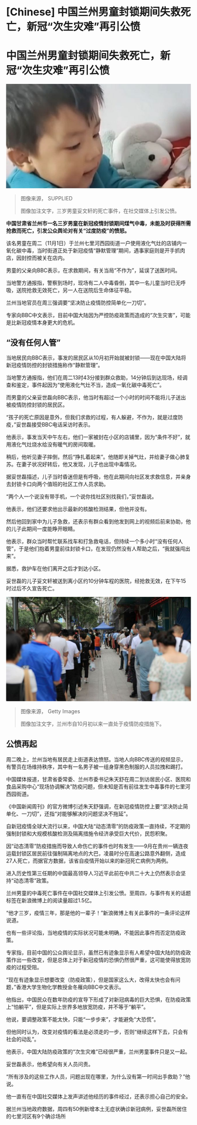 # [Chinese] 中国兰州男童封锁期间失救死亡，新冠“次生灾难”再引公愤

#  中国兰州男童封锁期间失救死亡，新冠“次生灾难”再引公愤


![三岁男童妥文轩](_127477304_6f5517a6-c9dd-4cc7-8cb5-f40d712d0733.png)

> 图像来源，  SUPPLIED
>
> 图像加注文字，三岁男童妥文轩的死亡事件，在社交媒体上引发公愤。

**中国甘肃省兰州市一名三岁男童在新冠疫情封锁期间煤气中毒，未能及时获得所需抢救而死亡，引发公众舆论对有关“过度防疫”的愤怒。**

该名男童在周二（11月1日）于兰州七里河西园街道一户使用液化气灶的店铺内一氧化碳中毒，当时街道正处于新冠疫情“静默管理”期间，遇事家庭则是开手抓肉店，因封控而被关在店内。

男童的父亲向BBC表示，在求救期间，有关当局“不作为”，延误了送医时间。

当地警方通报指，警察到场时，现场有二人中毒昏倒，其中一名儿童当时已无呼吸，送院抢救无效死亡，另一人在送院后生命体征平稳。

兰州当地官员在周三强调要“坚决防止疫情防控简单化一刀切”。

专家向BBC中文表示，目前中国大陆因为严控防疫政策而造成的“次生灾害”，可能是比新冠疫情本身更大的危机。

##  “没有任何人管”

当地居民向BBC表示，事发的居民区从10月初开始就被封锁——现在中国大陆将新冠疫情防控的封锁措施称作“静默管理”。

当地警方通报指，他们在周二13时43分接到群众救助，14分钟后到达现场，经调查和鉴定，事件起因为“使用液化气灶不当，造成一氧化碳中毒死亡”。

而男童的父亲妥世磊向BBC表示，他当时有超过一个小时的时间不能将儿子送出被疫情防控封锁的居民区。

“孩子的死亡原因是意外，但我们求救的过程，有人躲避，不作为，就是过度防疫，”妥世磊接受BBC电话采访时表示。

他表示，事发当天中午左右，他们一家被封在小区的店铺里，因为“条件不好”，就用液化气灶烧水给没有暖气的房间取暖。

稍后，他听见妻子摔倒，然后“挣扎着起来”。他随即关掉气灶，并给妻子做心肺复苏。在妻子状况好转后，他又发现，儿子也出现中毒情况。

据妥世磊描述，儿子当时昏迷但是有呼吸，他在此期间向社区发求救信息，并亲身去封锁卡口向两个值班的社区工作人员求助。

“两个人一个说没有带手机，一个说你找社区别找我们，”妥世磊说。

他表示，他们还要求他出示最新的核酸检测结果，但他并没有。

然后他回到家中为儿子急救，还表示有群众看到他发到网上的视频后前来协助，他的儿子此期间一度能睁开眼睛。

他表示，群众当时帮忙联系找车和打急救电话，但持续一个多小时“没有任何人管”，于是他们抱着男童前往封锁卡口，在发现仍然没有人帮助之后，“我就强闯出来”。

据悉，救护车在他们离开之后才到达小区。

妥世磊的儿子妥文轩被送到离小区约10分钟车程的医院，经抢救无效，在下午15时过后不久宣告死亡。

![兰州市自10月初以来一直处于疫情防疫措施下](_127480081_gettyimages-1408229098.jpg)

> 图像来源，  Getty Images
>
> 图像加注文字，兰州市自10月初以来一直处于疫情防疫措施下。

##  公愤再起

周二晚上，兰州当地有居民走上街道表达愤怒。当地人向BBC传送的视频显示，有警员在场维持秩序，其中有一名男子被一组身穿黑色制服的人员拉拽和踢打。

中国媒体报道，​​甘肃省委常委、兰州市委书记朱天舒在周二到访居民小区、医院和食品采购中心“现场协调解决”防疫问题，但未知是否有前往发生中毒事件的七里河西园街道。

《中国新闻周刊》的官方微博引述朱天舒强调，在新冠疫情防控上要“坚决防止简单化、一刀切”，还指“对能够解决的问题坚决不拖延”。

自新冠疫情全球大流行以来，中国大陆“动态清零”的防疫政策一直持续，不定期的强制封锁和大规模核酸检测及隔离措施令经济承受巨大代价，民怨积聚。

因“动态清零”防疫措施而导致人命伤亡的事件也时有发生——9月在贵州一辆连夜运载封锁区居民前往强制隔离地点的大巴，凌晨时分在高速公路意外翻侧，造成27人死亡，而据官方数据，该省自疫情开始以来的新冠死亡病例为两例。

进入历史性第三任期的中国最高领导人习近平此前在中共二十大上仍然表示会坚持“动态清零”政策。

兰州男童的中毒死亡事件在中国社交媒体上引发公愤。至周四，与事件有关的话题标签在新浪微博上的阅读量超过1.5亿。

“他才三岁，疫情三年，那是他的一辈子！”新浪微博上有关此事件的一条评论这样说道。

也有一些评论指，当地疫情的实际状况可能未明确，不能因此事件而否定防疫政策。

专家指，目前中国的公众舆论显示，虽然已有迹象显示有人希望中国大陆的防疫政策作出一些改变，但是总体上对于新冠疫情的恐惧仍然很严重，这可能使得放宽防疫的过程受阻。

“现在有迹象显示想要改变（防疫政策），但是国家这么大，改得太快也会有问题，”香港大学生物化学教授金冬雁向BBC中文表示。

他指出，中国民众在数年防疫的宣导下形成了对新冠病毒的巨大恐惧，在防疫政策上“怕躺平”，但是实际上世界多地放宽防疫，并不等于“躺平”。

他说，要调整政策不能太快，只能“一步步来”，才能避免“大恐慌”。

但他同时认为，改变对疫情的看法是必须走的一步，否则“继续这样下去，只会有社会的动乱”。

他表示，中国大陆防疫政策的“次生灾难”已经很严重，兰州男童事件只是又一起。

妥世磊表示，他希望向有关人员问责。

“所有涉及的这些工作人员，问题出现在哪里，为什么没有第一时间出手救助？”他说。

他一直有在中国社交媒体上发声讲述他经历的事件经过，还表示担心自己的安全。

据兰州当地政府数据，周四有50例新增本土无症状确诊新冠病例，妥世磊所居住的七里河区有9个确诊场所


